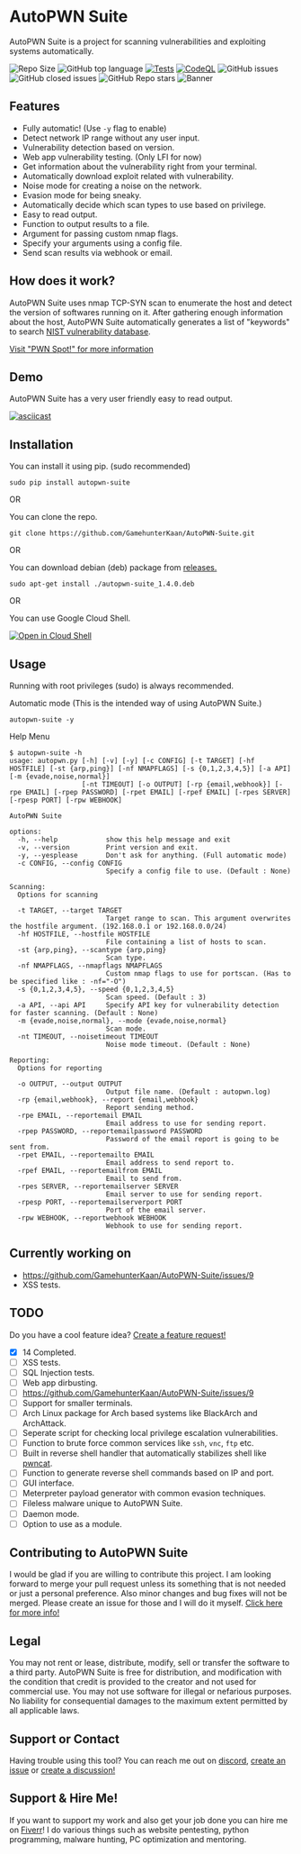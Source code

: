 # AutoPWN Suite

AutoPWN Suite is a project for scanning vulnerabilities and exploiting systems automatically.

![Repo Size](https://img.shields.io/github/repo-size/GamehunterKaan/AutoPWN-Suite)
![GitHub top language](https://img.shields.io/github/languages/top/GamehunterKaan/AutoPWN-Suite)
[![Tests](https://github.com/GamehunterKaan/AutoPWN-Suite/actions/workflows/tests.yml/badge.svg)](https://github.com/GamehunterKaan/AutoPWN-Suite/actions/workflows/tests.yml)
[![CodeQL](https://github.com/GamehunterKaan/AutoPWN-Suite/actions/workflows/codeql-analysis.yml/badge.svg)](https://github.com/GamehunterKaan/AutoPWN-Suite/actions/workflows/codeql-analysis.yml)
![GitHub issues](https://img.shields.io/github/issues-raw/GamehunterKaan/AutoPWN-Suite)
![GitHub closed issues](https://img.shields.io/github/issues-closed-raw/GamehunterKaan/AutoPWN-Suite)
![GitHub Repo stars](https://img.shields.io/github/stars/GamehunterKaan/AutoPWN-Suite?style=social)
![Banner](https://raw.githubusercontent.com/GamehunterKaan/AutoPWN-Suite/main/images/banner.png)

## Features
- Fully automatic! (Use `-y` flag to enable)
- Detect network IP range without any user input. 
- Vulnerability detection based on version.
- Web app vulnerability testing. (Only LFI for now)
- Get information about the vulnerability right from your terminal.
- Automatically download exploit related with vulnerability.
- Noise mode for creating a noise on the network.
- Evasion mode for being sneaky.
- Automatically decide which scan types to use based on privilege.
- Easy to read output.
- Function to output results to a file.
- Argument for passing custom nmap flags.
- Specify your arguments using a config file.
- Send scan results via webhook or email.

## How does it work?

AutoPWN Suite uses nmap TCP-SYN scan to enumerate the host and detect the version of softwares running on it. After gathering enough information about the host, AutoPWN Suite automatically generates a list of "keywords" to search [NIST vulnerability database](https://www.nist.gov/).

[Visit "PWN Spot!" for more information](https://pwnspot.com/posts/AutoPWN/)

## Demo

AutoPWN Suite has a very user friendly easy to read output.

[![asciicast](https://asciinema.org/a/497930.svg)](https://asciinema.org/a/497930)


## Installation

You can install it using pip. (sudo recommended)

```
sudo pip install autopwn-suite
```

OR

You can clone the repo.

```
git clone https://github.com/GamehunterKaan/AutoPWN-Suite.git
```
OR

You can download debian (deb) package from [releases.](https://github.com/GamehunterKaan/AutoPWN-Suite/releases)

```
sudo apt-get install ./autopwn-suite_1.4.0.deb
```

OR

You can use Google Cloud Shell.

[![Open in Cloud Shell](https://gstatic.com/cloudssh/images/open-btn.svg)](https://shell.cloud.google.com/cloudshell/editor?cloudshell_git_repo=https://github.com/GamehunterKaan/AutoPWN-Suite.git)

## Usage

Running with root privileges (sudo) is always recommended.

Automatic mode (This is the intended way of using AutoPWN Suite.)

```console
autopwn-suite -y
```

Help Menu

```console
$ autopwn-suite -h
usage: autopwn.py [-h] [-v] [-y] [-c CONFIG] [-t TARGET] [-hf HOSTFILE] [-st {arp,ping}] [-nf NMAPFLAGS] [-s {0,1,2,3,4,5}] [-a API] [-m {evade,noise,normal}]
                  [-nt TIMEOUT] [-o OUTPUT] [-rp {email,webhook}] [-rpe EMAIL] [-rpep PASSWORD] [-rpet EMAIL] [-rpef EMAIL] [-rpes SERVER] [-rpesp PORT] [-rpw WEBHOOK]

AutoPWN Suite

options:
  -h, --help            show this help message and exit
  -v, --version         Print version and exit.
  -y, --yesplease       Don't ask for anything. (Full automatic mode)
  -c CONFIG, --config CONFIG
                        Specify a config file to use. (Default : None)

Scanning:
  Options for scanning

  -t TARGET, --target TARGET
                        Target range to scan. This argument overwrites the hostfile argument. (192.168.0.1 or 192.168.0.0/24)
  -hf HOSTFILE, --hostfile HOSTFILE
                        File containing a list of hosts to scan.
  -st {arp,ping}, --scantype {arp,ping}
                        Scan type.
  -nf NMAPFLAGS, --nmapflags NMAPFLAGS
                        Custom nmap flags to use for portscan. (Has to be specified like : -nf="-O")
  -s {0,1,2,3,4,5}, --speed {0,1,2,3,4,5}
                        Scan speed. (Default : 3)
  -a API, --api API     Specify API key for vulnerability detection for faster scanning. (Default : None)
  -m {evade,noise,normal}, --mode {evade,noise,normal}
                        Scan mode.
  -nt TIMEOUT, --noisetimeout TIMEOUT
                        Noise mode timeout. (Default : None)

Reporting:
  Options for reporting

  -o OUTPUT, --output OUTPUT
                        Output file name. (Default : autopwn.log)
  -rp {email,webhook}, --report {email,webhook}
                        Report sending method.
  -rpe EMAIL, --reportemail EMAIL
                        Email address to use for sending report.
  -rpep PASSWORD, --reportemailpassword PASSWORD
                        Password of the email report is going to be sent from.
  -rpet EMAIL, --reportemailto EMAIL
                        Email address to send report to.
  -rpef EMAIL, --reportemailfrom EMAIL
                        Email to send from.
  -rpes SERVER, --reportemailserver SERVER
                        Email server to use for sending report.
  -rpesp PORT, --reportemailserverport PORT
                        Port of the email server.
  -rpw WEBHOOK, --reportwebhook WEBHOOK
                        Webhook to use for sending report.
```
## Currently working on
- https://github.com/GamehunterKaan/AutoPWN-Suite/issues/9
- XSS tests.

## TODO

Do you have a cool feature idea? [Create a feature request!](https://github.com/GamehunterKaan/AutoPWN-Suite/issues/new?assignees=&labels=&template=feature_request.md&title=)

- [x] 14 Completed.
- [ ] XSS tests.
- [ ] SQL Injection tests.
- [ ] Web app dirbusting.
- [ ] https://github.com/GamehunterKaan/AutoPWN-Suite/issues/9
- [ ] Support for smaller terminals.
- [ ] Arch Linux package for Arch based systems like BlackArch and ArchAttack.
- [ ] Seperate script for checking local privilege escalation vulnerabilities.
- [ ] Function to brute force common services like `ssh`, `vnc`, `ftp` etc.
- [ ] Built in reverse shell handler that automatically stabilizes shell like [pwncat](https://github.com/calebstewart/pwncat).
- [ ] Function to generate reverse shell commands based on IP and port.
- [ ] GUI interface.
- [ ] Meterpreter payload generator with common evasion techniques.
- [ ] Fileless malware unique to AutoPWN Suite.
- [ ] Daemon mode.
- [ ] Option to use as a module.

## Contributing to AutoPWN Suite

I would be glad if you are willing to contribute this project. I am looking forward to merge your pull request unless its something that is not needed or just a personal preference. Also minor changes and bug fixes will not be merged. Please create an issue for those and I will do it myself. [Click here for more info!](https://github.com/GamehunterKaan/AutoPWN-Suite/blob/main/.github/CONTRIBUTING.md)


## Legal

You may not rent or lease, distribute, modify, sell or transfer the software to a third party. AutoPWN Suite is free for distribution, and modification with the condition that credit is provided to the creator and not used for commercial use. You may not use software for illegal or nefarious purposes. No liability for consequential damages to the maximum extent permitted by all applicable laws.


## Support or Contact

Having trouble using this tool? You can reach me out on [discord](https://search.discordprofile.info/374953845438021635), [create an issue](https://github.com/GamehunterKaan/AutoPWN-Suite/issues/new/choose) or [create a discussion!](https://github.com/GamehunterKaan/AutoPWN-Suite/discussions)


## Support & Hire Me!

If you want to support my work and also get your job done you can hire me on [Fiverr](https://www.fiverr.com/kaangultekin)! I do various things such as website pentesting, python programming, malware hunting, PC optimization and mentoring.
